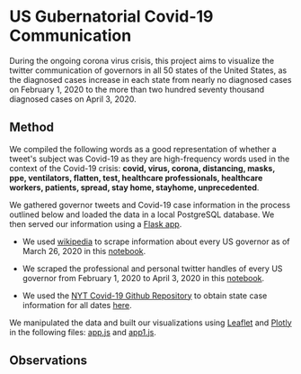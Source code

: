 # US Gubernatorial Covid-19 Communication

<p> During the ongoing corona virus crisis, this project aims to visualize the twitter communication of governors in all 50 states of the United States, as the diagnosed cases increase in each state from nearly no diagnosed cases on February 1, 2020 to the more than two hundred seventy thousand diagnosed cases on April 3, 2020. </p>

## Method
<p> We compiled the following words as a good representation of whether a tweet's subject was Covid-19 as they are high-frequency words used in the context of the Covid-19 crisis: <strong> covid, virus, corona, distancing, masks, ppe, ventilators, flatten, test, healthcare professionals, healthcare workers, patients, spread, stay home, stayhome, unprecedented</strong>.</p>
  
<p> We gathered governor tweets and Covid-19 case information in the process outlined below and loaded the data in a local PostgreSQL database. We then served our information using a <a href="https://github.com/tedi529/Covid-Communication/blob/master/app.py">Flask app</a>. </p>

  - <p> We used <a href="https://simple.wikipedia.org/wiki/List_of_United_States_governors">wikipedia</a> to scrape information about every US governor as of March 26, 2020 in this <a href="https://github.com/tedi529/Covid-Communication/blob/master/analysis/Governors%20Scraper.ipynb">notebook</a>.</p>
  - <p> We scraped the professional and personal twitter handles of every US governor from February 1, 2020 to April 3, 2020 in this <a href="https://github.com/tedi529/Project-CovidCommunication/blob/master/analysis/Tweet_Scraper_Final.ipynb">notebook</a>.</p>
  - <p> We used the <a href="https://github.com/nytimes/covid-19-data">NYT Covid-19 Github Repository</a> to obtain state case information  for all dates <a href="https://github.com/tedi529/Covid-Communication/blob/master/analysis/Case_Count_Scraper.ipynb">here</a>.</p>

<p> We manipulated the data and built our visualizations using <a href="https://leafletjs.com/">Leaflet</a> and <a href="https://plotly.com/">Plotly</a> in the following files: <a href="https://github.com/tedi529/Covid-Communication/blob/master/static/js/app.js">app.js</a> and <a href="https://github.com/tedi529/Covid-Communication/blob/master/static/js/app1.js">app1.js</a>.</p> 

## Observations

